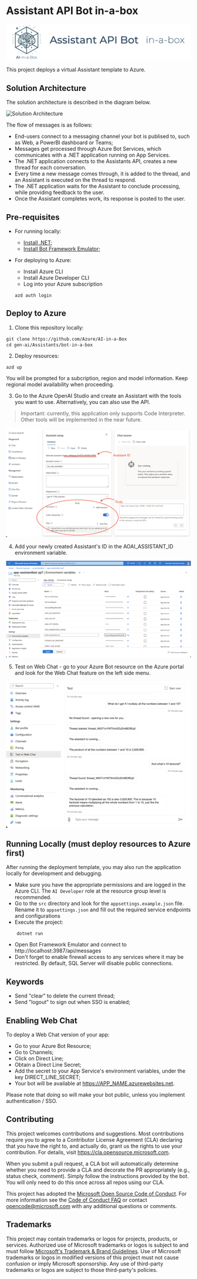 # Assistant API Bot in-a-box
![Banner](./readme_assets/banner.png)

This project deploys a virtual Assistant template to Azure.

## Solution Architecture

The solution architecture is described in the diagram below.

![Solution Architecture](./readme_assets/architecture-to-be-added.png)

The flow of messages is as follows:

- End-users connect to a messaging channel your bot is publised to, such as Web, a PowerBI dashboard or Teams;
- Messages get processed through Azure Bot Services, which communicates with a .NET application running on App Services.
- The .NET application connects to the Assistants API, creates a new thread for each conversation.
- Every time a new message comes through, it is added to the thread, and an Assistant is executed on the thread to respond.
- The .NET application waits for the Assistant to conclude processing, while providing feedback to the user.
- Once the Assistant completes work, its response is posted to the user.

## Pre-requisites

- For running locally:
    - [Install .NET](https://dotnet.microsoft.com/en-us/download);
    - [Install Bot Framework Emulator](https://github.com/Microsoft/BotFramework-Emulator);

- For deploying to Azure:
    - Install Azure CLI
    - Install Azure Developer CLI
    - Log into your Azure subscription

    ```
    azd auth login
    ```

## Deploy to Azure

1. Clone this repository locally: 

```
git clone https://github.com/Azure/AI-in-a-Box
cd gen-ai/Assistants/bot-in-a-box
```
2. Deploy resources:
```
azd up
```
You will be prompted for a subcription, region and model information. Keep regional model availability when proceeding.

3. Go to the Azure OpenAI Studio and create an Assistant with the tools you want to use. Alternatively, you can also use the API.

> Important: currently, this application only supports Code Interpreter. Other tools will be implemented in the near future.

![Assistant Creation](./readme_assets/assistant-creation.png)

4. Add your newly created Assistant's ID in the AOAI_ASSISTANT_ID environment variable.

![Add Assistant ID to environment](./readme_assets/assistant-id-variable.png)

5. Test on Web Chat - go to your Azure Bot resource on the Azure portal and look for the Web Chat feature on the left side menu.

![Test Web Chat](./readme_assets/assistant-test.png)

## Running Locally (must deploy resources to Azure first)

After running the deployment template, you may also run the application locally for development and debugging.

- Make sure you have the appropriate permissions and are logged in the Azure CLI. The `AI Developer` role at the resource group level is recommended.
- Go to the `src` directory and look for the `appsettings.example.json` file. Rename it to `appsettings.json` and fill out the required service endpoints and configurations
- Execute the project:
```
    dotnet run
```
- Open Bot Framework Emulator and connect to http://localhost:3987/api/messages
- Don't forget to enable firewall access to any services where it may be restricted. By default, SQL Server will disable public connections.

## Keywords

- Send "clear" to delete the current thread;
- Send "logout" to sign out when SSO is enabled;

## Enabling Web Chat

To deploy a Web Chat version of your app:

- Go to your Azure Bot Resource;
- Go to Channels;
- Click on Direct Line;
- Obtain a Direct Line Secret;
- Add the secret to your App Service's environment variables, under the key DIRECT_LINE_SECRET;
- Your bot will be available at https://APP_NAME.azurewebsites.net.

Please note that doing so will make your bot public, unless you implement authentication / SSO.

## Contributing

This project welcomes contributions and suggestions.  Most contributions require you to agree to a
Contributor License Agreement (CLA) declaring that you have the right to, and actually do, grant us
the rights to use your contribution. For details, visit https://cla.opensource.microsoft.com.

When you submit a pull request, a CLA bot will automatically determine whether you need to provide
a CLA and decorate the PR appropriately (e.g., status check, comment). Simply follow the instructions
provided by the bot. You will only need to do this once across all repos using our CLA.

This project has adopted the [Microsoft Open Source Code of Conduct](https://opensource.microsoft.com/codeofconduct/).
For more information see the [Code of Conduct FAQ](https://opensource.microsoft.com/codeofconduct/faq/) or
contact [opencode@microsoft.com](mailto:opencode@microsoft.com) with any additional questions or comments.

## Trademarks

This project may contain trademarks or logos for projects, products, or services. Authorized use of Microsoft 
trademarks or logos is subject to and must follow 
[Microsoft's Trademark & Brand Guidelines](https://www.microsoft.com/en-us/legal/intellectualproperty/trademarks/usage/general).
Use of Microsoft trademarks or logos in modified versions of this project must not cause confusion or imply Microsoft sponsorship.
Any use of third-party trademarks or logos are subject to those third-party's policies.

